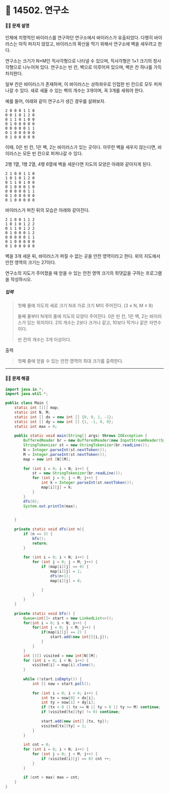 # 👻 14502. 연구소

[📝 문제링크]: https://www.acmicpc.net/problem/14502



#### 💁‍♀️ 문제 설명

인체에 치명적인 바이러스를 연구하던 연구소에서 바이러스가 유출되었다. 다행히 바이러스는 아직 퍼지지 않았고, 바이러스의 확산을 막기 위해서 연구소에 벽을 세우려고 한다.

연구소는 크기가 N×M인 직사각형으로 나타낼 수 있으며, 직사각형은 1×1 크기의 정사각형으로 나누어져 있다. 연구소는 빈 칸, 벽으로 이루어져 있으며, 벽은 칸 하나를 가득 차지한다. 

일부 칸은 바이러스가 존재하며, 이 바이러스는 상하좌우로 인접한 빈 칸으로 모두 퍼져나갈 수 있다. 새로 세울 수 있는 벽의 개수는 3개이며, 꼭 3개를 세워야 한다.

예를 들어, 아래와 같이 연구소가 생긴 경우를 살펴보자.

```
2 0 0 0 1 1 0
0 0 1 0 1 2 0
0 1 1 0 1 0 0
0 1 0 0 0 0 0
0 0 0 0 0 1 1
0 1 0 0 0 0 0
0 1 0 0 0 0 0
```

이때, 0은 빈 칸, 1은 벽, 2는 바이러스가 있는 곳이다. 아무런 벽을 세우지 않는다면, 바이러스는 모든 빈 칸으로 퍼져나갈 수 있다.

2행 1열, 1행 2열, 4행 6열에 벽을 세운다면 지도의 모양은 아래와 같아지게 된다.

```
2 1 0 0 1 1 0
1 0 1 0 1 2 0
0 1 1 0 1 0 0
0 1 0 0 0 1 0
0 0 0 0 0 1 1
0 1 0 0 0 0 0
0 1 0 0 0 0 0
```

바이러스가 퍼진 뒤의 모습은 아래와 같아진다.

```
2 1 0 0 1 1 2
1 0 1 0 1 2 2
0 1 1 0 1 2 2
0 1 0 0 0 1 2
0 0 0 0 0 1 1
0 1 0 0 0 0 0
0 1 0 0 0 0 0
```

벽을 3개 세운 뒤, 바이러스가 퍼질 수 없는 곳을 안전 영역이라고 한다. 위의 지도에서 안전 영역의 크기는 27이다.

연구소의 지도가 주어졌을 때 얻을 수 있는 안전 영역 크기의 최댓값을 구하는 프로그램을 작성하시오.





##### 입력

> 첫째 줄에 지도의 세로 크기 N과 가로 크기 M이 주어진다. (3 ≤ N, M ≤ 8)
>
> 둘째 줄부터 N개의 줄에 지도의 모양이 주어진다. 0은 빈 칸, 1은 벽, 2는 바이러스가 있는 위치이다. 2의 개수는 2보다 크거나 같고, 10보다 작거나 같은 자연수이다.
>
> 빈 칸의 개수는 3개 이상이다.



출력

> 첫째 줄에 얻을 수 있는 안전 영역의 최대 크기를 출력한다.



---------------------------



#### 🤸‍♂️ 문제 해결

```JAVA
import java.io.*;
import java.util.*;

public class Main {
	static int [][] map;
	static int N, M;
	static int [] dx = new int [] {0, 0, 1, -1};
	static int [] dy = new int [] {1, -1, 0, 0};
	static int max = 0;
	
	public static void main(String[] args) throws IOException {
		BufferedReader br = new BufferedReader(new InputStreamReader(System.in));
		StringTokenizer st = new StringTokenizer(br.readLine());
		N = Integer.parseInt(st.nextToken());
		M = Integer.parseInt(st.nextToken());
		map = new int [N][M];
		
		for (int i = 0; i < N; i++) {
			st = new StringTokenizer(br.readLine());
			for (int j = 0; j < M; j++) {
				int k = Integer.parseInt(st.nextToken());
				map[i][j] = k;
			}
		}
		dfs(0);
		System.out.println(max);

	
	}
	
	private static void dfs(int n){
		if (n == 3) {
			bfs();			
			return;
		}
		
		for (int i = 0; i < N; i++) {
			for (int j = 0; j < M; j++) {
				if (map[i][j] == 0) {
					map[i][j] = 1;
					dfs(n+1);
					map[i][j] = 0;
					
				}
			}
		}
	}
	
	private static void bfs() {
		Queue<int[]> start = new LinkedList<>(); 
        for(int i = 0; i < N; i++) {
            for(int j = 0; j < M; j++) {
                if(map[i][j] == 2) {
                	start.add(new int[]{i,j});
                }
            }
        }
		int [][] visited = new int[N][M];
        for (int i = 0; i < N; i++) {
        	visited[i] = map[i].clone();
        }
		
		while (!start.isEmpty()) {
			int [] now = start.poll();
			
			for (int i = 0; i < 4; i++) {
				int tx = now[0] + dx[i];
				int ty = now[1] + dy[i];
				if (tx < 0 || tx >= N || ty < 0 || ty >= M) continue;
				if (visited[tx][ty] != 0) continue;
				
				start.add(new int[] {tx, ty});
				visited[tx][ty] = 1;
			}
		}
		
		int cnt = 0;
		for (int i = 0; i < N; i++) {
			for (int j = 0; j < M; j++) {
				if (visited[i][j] == 0) cnt ++;
			}
		}
		
		if (cnt > max) max = cnt;
	}
}
```



